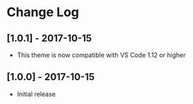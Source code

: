 # Change Log

## [1.0.1] - 2017-10-15

- This theme is now compatible with VS Code 1.12 or higher

## [1.0.0] - 2017-10-15

- Initial release

